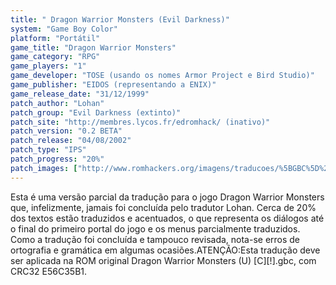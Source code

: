 ```yaml
---
title: " Dragon Warrior Monsters (Evil Darkness)"
system: "Game Boy Color"
platform: "Portátil"
game_title: "Dragon Warrior Monsters"
game_category: "RPG"
game_players: "1"
game_developer: "TOSE (usando os nomes Armor Project e Bird Studio)"
game_publisher: "EIDOS (representando a ENIX)"
game_release_date: "31/12/1999"
patch_author: "Lohan"
patch_group: "Evil Darkness (extinto)"
patch_site: "http://membres.lycos.fr/edromhack/ (inativo)"
patch_version: "0.2 BETA"
patch_release: "04/08/2002"
patch_type: "IPS"
patch_progress: "20%"
patch_images: ["http://www.romhackers.org/imagens/traducoes/%5BGBC%5D%20Dragon%20Warrior%20Monsters%20-%20Evil%20Darkness%20-%201.png","http://www.romhackers.org/imagens/traducoes/%5BGBC%5D%20Dragon%20Warrior%20Monsters%20-%20Evil%20Darkness%20-%202.png","http://www.romhackers.org/imagens/traducoes/%5BGBC%5D%20Dragon%20Warrior%20Monsters%20-%20Evil%20Darkness%20-%203.png"]
---
```

Esta é uma versão parcial da tradução para o jogo Dragon Warrior Monsters que, infelizmente, jamais foi concluída pelo tradutor Lohan. Cerca de 20% dos textos estão traduzidos e acentuados, o que representa os diálogos até o final do primeiro portal do jogo e os menus parcialmente traduzidos. Como a tradução foi concluída e tampouco revisada, nota-se erros de ortografia e gramática em algumas ocasiões.ATENÇÃO:Esta tradução deve ser aplicada na ROM original Dragon Warrior Monsters (U) [C][!].gbc, com CRC32 E56C35B1.